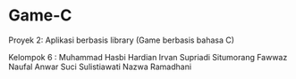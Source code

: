 # Game-C
Proyek 2: Aplikasi berbasis library (Game berbasis bahasa C)

Kelompok 6 : 
    Muhammad Hasbi Hardian
    Irvan Supriadi Situmorang
    Fawwaz Naufal Anwar
    Suci Sulistiawati
    Nazwa Ramadhani
